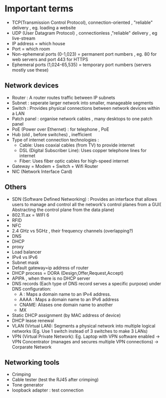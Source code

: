 # Important terms

- TCP(Transmission Control Protocol), connection-oriented , "reliable" delivery , eg. loading a website
- UDP (User Datagram Protocol) , connectionless ,"reliable" delivery , eg live-stream
- IP address = which house
- Port = which room
- Non-ephemeral ports (0-1,023) = permanent port numbers , eg. 80 for web servers and port 443 for HTTPS
- Ephemeral ports (1,024-65,535) = temporary port numbers (servers mostly use these)

## Network devices

- Router : A router routes traffic between IP subnets
- Subnet : seperate larger network into smaller, manageable segments
- Switch : Provides physical connections between network devices within a LAN
- Patch panel : organise network cables , many desktops to one patch panel
- PoE (Power over Ethernet) : for telephone , PoE
- Hub (old , before switches) , inefficient
- Type of internet connection technologies :
  - Cable: Uses coaxial cables (from TV) to provide internet
  - DSL (Digital Subscriber Line): Uses copper telephone lines for internet
  - Fiber: Uses fiber optic cables for high-speed internet
- Gateway = Modem + Switch + Wifi Router
- NIC (Network Interface Card)

## Others

- SDN (Software Defined Networking) : Provides an interface that allows users to manage and control all the network's control planes from a GUI( Abstracting the control plane from the data plane)
- 802.11.ax = WIFI 6
- RFID
- NFC
- 2.4 GHz vs 5GHz , their frequency channels (overlapping?)
- DNS
- DHCP
- proxy
- Load balancer
- IPv4 vs IPv6
- Subnet mask
- Default gateway=ip address of router
- DHCP process = DORA (Design,Offer,Request,Accept)
- APIPA , when there is no DHCP server
- DNS records (Each type of DNS record serves a specific purpose) under DNS configuration:
  - A : Maps a domain name to an IPv4 address.
  - AAAA : Maps a domain name to an IPv6 address
  - CNAME: Aliases one domain name to another
  - MX
- Static DHCP assignment (by MAC address of device)
- DHCP lease renewal
- VLAN (Virtual LAN): Segments a physical network into multiple logical networks (Eg. Use 1 switch instead of 3 switches to make 3 LANs)
- VPN (Virtual Private Network): Eg. Laptop with VPN software enabled -> VPN Concentrator (manages and secures multiple VPN connections) -> Corparate Network

## Networking tools

- Crimping
- Cable tester (test the RJ45 after crimping)
- Tone generator
- loopback adapter : test connection
